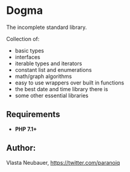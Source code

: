 Dogma
========

The incomplete standard library.

Collection of:
- basic types
- interfaces
- iterable types and iterators
- constant list and enumerations
- math/graph algorithms
- easy to use wrappers over built in functions
- the best date and time library there is
- some other essential libraries


Requirements
--------
 - **PHP 7.1+**


Author:
--------
Vlasta Neubauer, https://twitter.com/paranoiq
